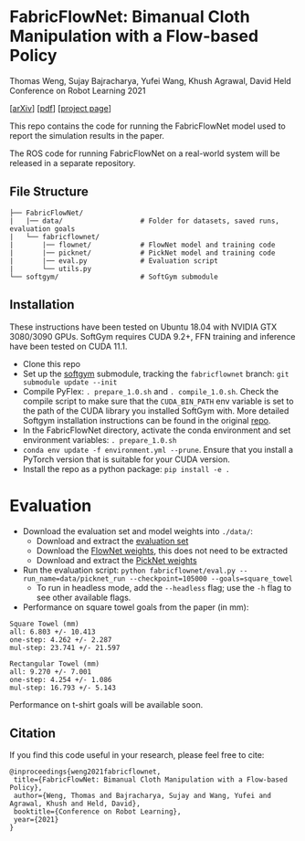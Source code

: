 # FabricFlowNet: Bimanual Cloth Manipulation with a Flow-based Policy
Thomas Weng, Sujay Bajracharya, Yufei Wang, Khush Agrawal, David Held
Conference on Robot Learning 2021

[[arXiv](https://arxiv.org/abs/2111.05623)] [[pdf](https://arxiv.org/pdf/2111.05623.pdf)] [[project page](https://sites.google.com/view/fabricflownet)]

This repo contains the code for running the FabricFlowNet model used to report the simulation results in the paper.

The ROS code for running FabricFlowNet on a real-world system will be released in a separate repository. 

## File Structure
```angular2html
├── FabricFlowNet/
|   |── data/                   # Folder for datasets, saved runs, evaluation goals 
|   └── fabricflownet/
|       |── flownet/            # FlowNet model and training code
|       |── picknet/            # PickNet model and training code
|       |── eval.py             # Evaluation script
|       └── utils.py            
└── softgym/                    # SoftGym submodule
```

## Installation

These instructions have been tested on Ubuntu 18.04 with NVIDIA GTX 3080/3090 GPUs. 
SoftGym requires CUDA 9.2+, FFN training and inference have been tested on CUDA 11.1. 

* Clone this repo
* Set up the [softgym](https://github.com/Xingyu-Lin/softgym) submodule, tracking the `fabricflownet` branch: `git submodule update --init`
* Compile PyFlex: `. prepare_1.0.sh` and `. compile_1.0.sh`. Check the compile script to make sure that the `CUDA_BIN_PATH` env variable is set to the path of the CUDA library you installed SoftGym with. More detailed Softgym installation instructions can be found in the original [repo](https://github.com/Xingyu-Lin/softgym).
* In the FabricFlowNet directory, activate the conda environment and set environment variables: `. prepare_1.0.sh` 
* `conda env update -f environment.yml --prune`. Ensure that you install a PyTorch version that is suitable for your CUDA version.
* Install the repo as a python package: `pip install -e .`

# Evaluation
* Download the evaluation set and model weights into `./data/`:
    * Download and extract the [evaluation set](https://drive.google.com/file/d/1A9GUPXuVIC1K-LCCvzrK95-m9_UVSbPd/view?usp=sharing)
    * Download the [FlowNet weights](https://drive.google.com/file/d/1P7Upskczb-iqOsPjgcjsd4cnQQEuf-uY/view?usp=sharing), this does not need to be extracted
    * Download and extract the [PickNet weights](https://drive.google.com/file/d/1dCuSpMyvzkPU3AL7MeXeL7knP5ngyKvq/view?usp=sharing)
* Run the evaluation script: `python fabricflownet/eval.py --run_name=data/picknet_run --checkpoint=105000 --goals=square_towel`
    * To run in headless mode, add the `--headless` flag; use the `-h` flag to see other available flags. 
* Performance on square towel goals from the paper (in mm):
```
Square Towel (mm)
all: 6.803 +/- 10.413
one-step: 4.262 +/- 2.287
mul-step: 23.741 +/- 21.597
```
```
Rectangular Towel (mm)
all: 9.270 +/- 7.001
one-step: 4.254 +/- 1.086
mul-step: 16.793 +/- 5.143
```
Performance on t-shirt goals will be available soon. 


## Citation
If you find this code useful in your research, please feel free to cite:
```
@inproceedings{weng2021fabricflownet,
 title={FabricFlowNet: Bimanual Cloth Manipulation with a Flow-based Policy},
 author={Weng, Thomas and Bajracharya, Sujay and Wang, Yufei and Agrawal, Khush and Held, David},
 booktitle={Conference on Robot Learning},
 year={2021}
}
```
